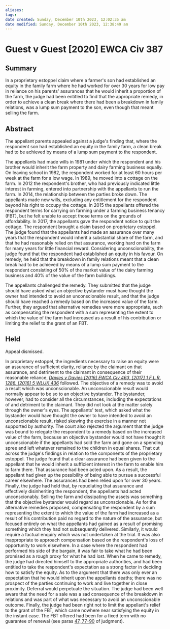 ```yaml
---
aliases: 
tags: 
date created: Sunday, December 10th 2023, 12:02:35 am
date modified: Sunday, December 10th 2023, 12:38:49 am
---
```


# Guest v Guest [2020] EWCA Civ 387

## Summary

In a proprietary estoppel claim where a farmer's son had established an equity in the family farm where he had worked for over 30 years for low pay in reliance on his parents' assurances that he would inherit a proportion of the farm, the judge had been entitled to find that the appropriate remedy, in order to achieve a clean break where there had been a breakdown in family relations, was a lump sum payment to the son, even though that meant selling the farm.

## Abstract

The appellant parents appealed against a judge's finding that, where the respondent son had established an equity in the family farm, a clean break had to be achieved by means of a lump sum payment to the respondent.

The appellants had made wills in 1981 under which the respondent and his brother would inherit the farm property and dairy farming business equally. On leaving school in 1982, the respondent worked for at least 60 hours per week at the farm for a low wage. In 1989, he moved into a cottage on the farm. In 2012 the respondent's brother, who had previously indicated little interest in farming, entered into partnership with the appellants to run the farm. In 2014, the relationship between the parties broke down. The appellants made new wills, excluding any entitlement for the respondent beyond his right to occupy the cottage. In 2015 the appellants offered the respondent terms for carrying on farming under a farming business tenancy (FBT), but he felt unable to accept those terms on the grounds of affordability. In 2017, the appellants gave the respondent notice to quit the cottage. The respondent brought a claim based on proprietary estoppel. The judge found that the appellants had made an assurance over many years that the respondent would inherit a substantial share of the farm, and that he had reasonably relied on that assurance, working hard on the farm for many years for little financial reward. Considering unconscionability, the judge found that the respondent had established an equity in his favour. On remedy, he held that the breakdown in family relations meant that a clean break had to be achieved by means of a lump sum payment to the respondent consisting of 50% of the market value of the dairy farming business and 40% of the value of the farm buildings.

The appellants challenged the remedy. They submitted that the judge should have asked what an objective bystander must have thought the owner had intended to avoid an unconscionable result, and that the judge should have reached a remedy based on the increased value of the farm. Further, they argued that alternative remedies were more appropriate, such as compensating the respondent with a sum representing the extent to which the value of the farm had increased as a result of his contribution or limiting the relief to the grant of an FBT.

## Held

Appeal dismissed.

In proprietary estoppel, the ingredients necessary to raise an equity were an assurance of sufficient clarity, reliance by the claimant on that assurance, and detriment to the claimant in consequence of their reasonable reliance, _[Davies v Davies [2016] EWCA Civ 463, [2017] 1 F.L.R. 1286, [2016] 5 WLUK 436](https://uk.westlaw.com/Document/IC6CEC5501DB311E6A630C2C001ED2AFE/View/FullText.html?originationContext=document&transitionType=DocumentItem&ppcid=4e3005523d2242398e7c3517b872acff&contextData=(sc.Default))_ followed. The objective of a remedy was to avoid a result which was unconscionable. An unconscionable result would normally appear to be so to an objective bystander. The bystander, however, had to consider all the circumstances, including the expectations of and detriment to the claimant. They did not look at the matter solely through the owner's eyes. The appellants' test, which asked what the bystander would have thought the owner to have intended to avoid an unconscionable result, risked skewing the exercise in a manner not supported by authority. The court also rejected the argument that the judge was bound to relegate the respondent to a remedy based on the increased value of the farm, because an objective bystander would not have thought it unconscionable if the appellants had sold the farm and gone on a spending spree and left whatever remained to the children in equal shares. That cut across the judge's findings in relation to the components of the proprietary estoppel. The judge found that a clear assurance had been given to the appellant that he would inherit a sufficient interest in the farm to enable him to farm there. That assurance had been acted upon. As a result, the appellant had given up the possibility of being able to pursue a successful career elsewhere. The assurances had been relied upon for over 30 years. Finally, the judge had held that, by repudiating that assurance and effectively disinheriting the respondent, the appellants had acted unconscionably. Selling the farm and dissipating the assets was something that the objective bystander would regard as unconscionable. As for the alternative remedies proposed, compensating the respondent by a sum representing the extent to which the value of the farm had increased as a result of his contribution paid no regard to the nature of the assurance, but focused entirely on what the appellants had gained as a result of promising something which they had not subsequently delivered. Similarly, it would require a factual enquiry which was not undertaken at the trial. It was also inappropriate to approach compensation based on the respondent's loss of opportunity to work elsewhere. In a case where the respondent had performed his side of the bargain, it was fair to take what he had been promised as a rough proxy for what he had lost. When he came to remedy, the judge had directed himself to the appropriate authorities, and had been entitled to take the respondent's expectation as a strong factor in deciding how to satisfy the equity. As to the argument that there was only ever an expectation that he would inherit upon the appellants deaths; there was no prospect of the parties continuing to work and live together in close proximity. Deferral would perpetuate the situation. The judge had been well aware that the need for a sale was a sad consequence of the breakdown in relations and was part of what was necessary to avoid an unconscionable outcome. Finally, the judge had been right not to limit the appellant's relief to the grant of the FBT, which came nowhere near satisfying the equity in the instant case. The FBT offered had been for a fixed term with no guarantee of renewal (see paras [47, 77-90](javascript:void(0); "View judgment paragraphs") of judgment).

